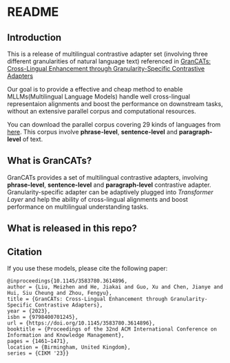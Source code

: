 # README

## Introduction

This is a release of multilingual contrastive adapter set (involving three different granularities of natural language text) referenced in [GranCATs: Cross-Lingual Enhancement through Granularity-Specific Contrastive Adapters](https://pan.baidu.com/s/17K0OO6q2D56UuQC6-gXFyA?pwd=qkjw )

Our goal is to provide a effective and cheap method to enable MLLMs(Multilingual Language Models) handle well cross-lingual representaion alignments and boost the performance on downstream tasks, without an extensive parallel corpus and computational resources. 

You can download the parallel corpus covering 29 kinds of languages from [here](https://pan.baidu.com/s/1NGsvjAe2VOc3CyTHbgCCvA?pwd=rtx8). This corpus involve **phrase-level**, **sentence-level** and **paragraph-level** of text.

## What is GranCATs?

GranCATs provides a set of multilingual contrastive adapters, involving **phrase-level**, **sentence-level** and **paragraph-level** contrastive adapter. Granularity-specific adapter can be adaptively plugged into *Transformer Layer* and help the ability of cross-lingual alignments and boost performance on multilingual understanding tasks.

## What is released in this repo?


## Citation
If you use these models, please cite the following paper:

```
@inproceedings{10.1145/3583780.3614896,
author = {Liu, Meizhen and He, Jiakai and Guo, Xu and Chen, Jianye and Hui, Siu Cheung and Zhou, Fengyu},
title = {GranCATs: Cross-Lingual Enhancement through Granularity-Specific Contrastive Adapters},
year = {2023},
isbn = {9798400701245},
url = {https://doi.org/10.1145/3583780.3614896},
booktitle = {Proceedings of the 32nd ACM International Conference on Information and Knowledge Management},
pages = {1461–1471},
location = {Birmingham, United Kingdom},
series = {CIKM '23}}
```

